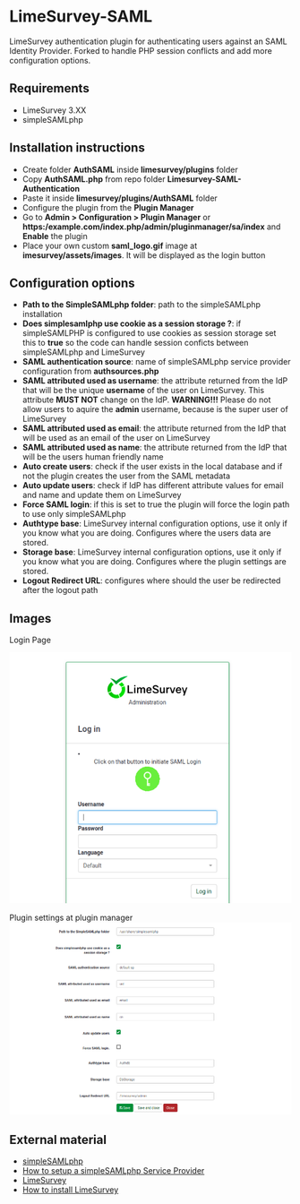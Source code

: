 # LimeSurvey-SAML
LimeSurvey authentication plugin for authenticating users against an SAML Identity Provider. Forked to handle PHP session conflicts and add more configuration options.

## Requirements
- LimeSurvey 3.XX
- simpleSAMLphp

## Installation instructions
- Create folder **AuthSAML** inside **limesurvey/plugins** folder
- Copy **AuthSAML.php** from repo folder **Limesurvey-SAML-Authentication**
- Paste it inside **limesurvey/plugins/AuthSAML** folder
- Configure the plugin from the **Plugin Manager**
- Go to **Admin > Configuration > Plugin Manager** or **https:/example.com/index.php/admin/pluginmanager/sa/index** and **Enable** the plugin
- Place your own custom **saml_logo.gif** image at **imesurvey/assets/images**. It will be displayed as the login button

## Configuration options
- **Path to the SimpleSAMLphp folder**: path to the simpleSAMLphp installation
- **Does simplesamlphp use cookie as a session storage ?**: if simpleSAMLPHP is configured to use cookies as session storage
set this to **true** so the code can handle session conficts between simpleSAMLphp and LimeSurvey
- **SAML authentication source**: name of simpleSAMLphp service provider configuration from **authsources.php**
- **SAML attributed used as username**: the attribute returned from the IdP that will be the unique **username** of the user on LimeSurvey. This attribute **MUST NOT** change on the IdP.
**WARNING!!!** Please do not allow users to aquire the **admin** username, because is the super user of LimeSurvey
- **SAML attributed used as email**: the attribute returned from the IdP that will be used as an email of the user on LimeSurvey
- **SAML attributed used as name**: the attribute returned from the IdP that will be the users human friendly name
- **Auto create users**: check if the user exists in the local database and if not the plugin creates the user from the SAML metadata
- **Auto update users**: check if IdP has different attribute values for email and name and update them on LimeSurvey
- **Force SAML login**: if this is set to true the plugin will force the login path to use only simpleSAMLphp
- **Authtype base**: LimeSurvey internal configuration options, use it only if you know what you are doing. Configures where the users data are stored.
- **Storage base**: LimeSurvey internal configuration options, use it only if you know what you are doing. Configures where the plugin settings are stored.
- **Logout Redirect URL**: configures where should the user be redirected after the logout path

## Images
Login Page

![Login Page with SAML button](images/login_page.png)

Plugin settings at plugin manager
![Plugin settings at plugin manager](images/saml_settings.png)



## External material
- [simpleSAMLphp](https://simplesamlphp.org)
- [How to setup a simpleSAMLphp Service Provider](https://simplesamlphp.org/docs/stable/simplesamlphp-sp)
- [LimeSurvey](https://www.limesurvey.org/)
- [How to install LimeSurvey](https://manual.limesurvey.org/Installation_-_LimeSurvey_CE)
